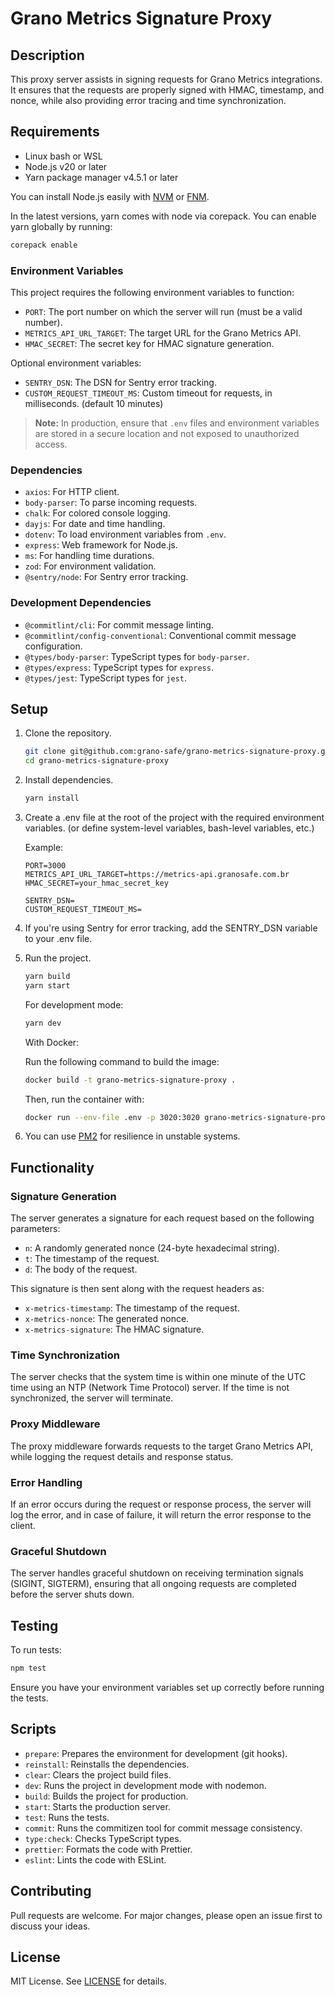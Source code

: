 # Grano Metrics Signature Proxy

## Description

This proxy server assists in signing requests for Grano Metrics integrations. It ensures that the requests are properly signed with HMAC, timestamp, and nonce, while also providing error tracing and time synchronization.

## Requirements

- Linux bash or WSL
- Node.js v20 or later
- Yarn package manager v4.5.1 or later

You can install Node.js easily with [NVM](https://github.com/nvm-sh/nvm#installing-and-updating) or [FNM](https://github.com/Schniz/fnm).

In the latest versions, yarn comes with node via corepack. You can enable yarn globally by running:

```bash
corepack enable

```

### Environment Variables

This project requires the following environment variables to function:

- `PORT`: The port number on which the server will run (must be a valid number).
- `METRICS_API_URL_TARGET`: The target URL for the Grano Metrics API.
- `HMAC_SECRET`: The secret key for HMAC signature generation.

Optional environment variables:

- `SENTRY_DSN`: The DSN for Sentry error tracking.
- `CUSTOM_REQUEST_TIMEOUT_MS`: Custom timeout for requests, in milliseconds. (default 10 minutes)

> **Note:** In production, ensure that `.env` files and environment variables are stored in a secure location and not exposed to unauthorized access.

### Dependencies

- `axios`: For HTTP client.
- `body-parser`: To parse incoming requests.
- `chalk`: For colored console logging.
- `dayjs`: For date and time handling.
- `dotenv`: To load environment variables from `.env`.
- `express`: Web framework for Node.js.
- `ms`: For handling time durations.
- `zod`: For environment validation.
- `@sentry/node`: For Sentry error tracking.

### Development Dependencies

- `@commitlint/cli`: For commit message linting.
- `@commitlint/config-conventional`: Conventional commit message configuration.
- `@types/body-parser`: TypeScript types for `body-parser`.
- `@types/express`: TypeScript types for `express`.
- `@types/jest`: TypeScript types for `jest`.

## Setup

1. Clone the repository.

   ```bash
   git clone git@github.com:grano-safe/grano-metrics-signature-proxy.git
   cd grano-metrics-signature-proxy

   ```

2. Install dependencies.

   ```bash
   yarn install

   ```

3. Create a .env file at the root of the project with the required environment variables.
   (or define system-level variables, bash-level variables, etc.)

   Example:

   ```env
   PORT=3000
   METRICS_API_URL_TARGET=https://metrics-api.granosafe.com.br
   HMAC_SECRET=your_hmac_secret_key

   SENTRY_DSN=
   CUSTOM_REQUEST_TIMEOUT_MS=

   ```

4. If you're using Sentry for error tracking, add the SENTRY_DSN variable to your .env file.

5. Run the project.

   ```bash
   yarn build
   yarn start

   ```

   For development mode:

   ```bash
   yarn dev

   ```

   With Docker:

   Run the following command to build the image:

   ```bash
   docker build -t grano-metrics-signature-proxy .

   ```

   Then, run the container with:

   ```bash
   docker run --env-file .env -p 3020:3020 grano-metrics-signature-proxy

   ```

6. You can use [PM2](https://www.npmjs.com/package/pm2) for resilience in unstable systems.

## Functionality

### Signature Generation

The server generates a signature for each request based on the following parameters:

- `n`: A randomly generated nonce (24-byte hexadecimal string).
- `t`: The timestamp of the request.
- `d`: The body of the request.

This signature is then sent along with the request headers as:

- `x-metrics-timestamp`: The timestamp of the request.
- `x-metrics-nonce`: The generated nonce.
- `x-metrics-signature`: The HMAC signature.

### Time Synchronization

The server checks that the system time is within one minute of the UTC time using an NTP (Network Time Protocol) server. If the time is not synchronized, the server will terminate.

### Proxy Middleware

The proxy middleware forwards requests to the target Grano Metrics API, while logging the request details and response status.

### Error Handling

If an error occurs during the request or response process, the server will log the error, and in case of failure, it will return the error response to the client.

### Graceful Shutdown

The server handles graceful shutdown on receiving termination signals (SIGINT, SIGTERM), ensuring that all ongoing requests are completed before the server shuts down.

## Testing

To run tests:

```bash
npm test

```

Ensure you have your environment variables set up correctly before running the tests.

## Scripts

- `prepare`: Prepares the environment for development (git hooks).
- `reinstall`: Reinstalls the dependencies.
- `clear`: Clears the project build files.
- `dev`: Runs the project in development mode with nodemon.
- `build`: Builds the project for production.
- `start`: Starts the production server.
- `test`: Runs the tests.
- `commit`: Runs the commitizen tool for commit message consistency.
- `type:check`: Checks TypeScript types.
- `prettier`: Formats the code with Prettier.
- `eslint`: Lints the code with ESLint.

## Contributing

Pull requests are welcome. For major changes, please open an issue first to discuss your ideas.

## License

MIT License. See [LICENSE](./LICENSE) for details.

